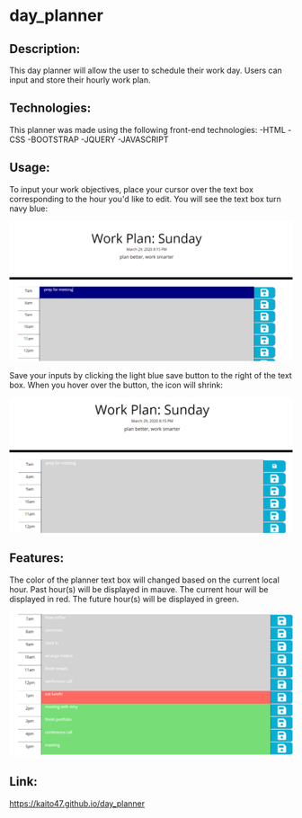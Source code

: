 # day_planner

## Description:

This day planner will allow the user to schedule their work day. Users can input and store their hourly work plan.

## Technologies:

This planner was made using the following front-end technologies:
-HTML
-CSS
-BOOTSTRAP
-JQUERY
-JAVASCRIPT

## Usage:

To input your work objectives, place your cursor over the text box corresponding to the hour you'd like to edit. You will see the text box turn navy blue:

![hover bar](https://github.com/kaito47/day_planner/blob/master/Assets/images/hover.png)

Save your inputs by clicking the light blue save button to the right of the text box. When you hover over the button, the icon will shrink:

![button shrink](https://github.com/kaito47/day_planner/blob/master/Assets/images/save_button.png)

## Features:

The color of the planner text box will changed based on the current local hour. Past hour(s) will be displayed in mauve. The current hour will be displayed in red. The future hour(s) will be displayed in green. 

![colored planner](https://github.com/kaito47/day_planner/blob/master/Assets/images/colors.png)


## Link:

https://kaito47.github.io/day_planner

